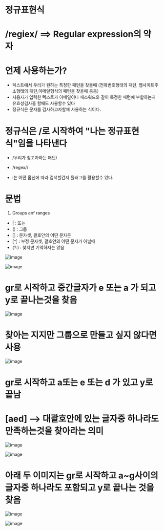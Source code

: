 # 정규표현식
# /regiex/  ==> Regular expression의 약자

# 언제 사용하는가?
 - 텍스트에서 우리가 원하는 특정한 패턴을 찾을때 (전화번호형태의 패턴, 웹사이트주소형태의 패턴,이메일형식의 패턴을 찾을때 등등)
 - 사용자가 입력한 텍스트가 이메일이나 패스워드와 같이 특정한 패턴에 부합하는지 유효성검사흘 할때도 사용할수 있다
 - 정규식은 문자를 검사하고자할때 사용하는 식이다.

# 정규식은 /로 시작하여 "나는 정규표현식"임을 나타낸다
- /우리가 찾고자하는 패턴/

- /regex/i
- i는 어떤 옵션에 따라 검색할건지 플래그를 활용할수 있다.

# 문법
 1) Groups anf ranges
   - |   : 또는
   - ()  : 그룹
   - []  : 문자셋, 괄호안의 어떤 문자든
   - [^] : 부정 문자셋, 괄호안의 어떤 문자가 아닐때
   - (?:) : 찾지만 기억하지는 않음 



![image](https://github.com/understanding963852/604_regiex/assets/60366769/2efc7d18-872e-4750-9f08-0f52552bba49)

![image](https://github.com/understanding963852/604_regiex/assets/60366769/aff12b22-5705-4be9-ba39-592336feca70)

# gr로 시작하고 중간글자가  e 또는 a 가 되고  y로 끝나는것을 찾음
![image](https://github.com/understanding963852/604_regiex/assets/60366769/9d54dcca-ffcd-4356-89f1-c43fc5a24122)

# 찾아는 지지만 그룹으로 만들고 싶지 않다면 사용   
![image](https://github.com/understanding963852/604_regiex/assets/60366769/b0330007-df73-4950-b376-e16bb13e9f91)


# gr로 시작하고 a또는 e 또는 d 가 있고 y로 끝남
# [aed]  --> 대괄호안에 있는 글자중 하나라도 만족하는것을 찾아라는 의미 
![image](https://github.com/understanding963852/604_regiex/assets/60366769/f9f241d8-8285-435f-a584-8692f7ff50f4)

![image](https://github.com/understanding963852/604_regiex/assets/60366769/2d28193c-416a-4f1b-a96f-8fc57b7e49d4)


# 아래 두 이미지는 gr로 시작하고 a~g사이의 글자중 하나라도 포함되고 y로 끝나는 것을 찾음
![image](https://github.com/understanding963852/604_regiex/assets/60366769/81b911a6-9879-4a3a-ae04-ed042aba73a9)

![image](https://github.com/understanding963852/604_regiex/assets/60366769/79687923-4c92-4c7d-b7ab-01f7ca06c3ab)




